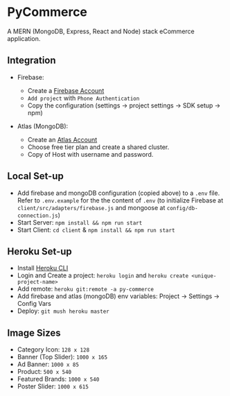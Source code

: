# PyCommerce
A MERN (MongoDB, Express, React and Node) stack eCommerce application.

## Integration
- Firebase:
    - Create a [Firebase Account](https://firebase.google.com/)
    - `Add project` with `Phone Authentication`
    - Copy the configuration (settings → project settings → SDK setup → npm)

- Atlas (MongoDB):
    - Create an [Atlas Account](https://www.mongodb.com/docs/atlas/getting-started/)
    - Choose free tier plan and create a shared cluster.
    - Copy of Host with username and password.

## Local Set-up
- Add firebase and mongoDB configuration (copied above) to a `.env` file. Refer to `.env.example` for the the content of `.env` (to initialize Firebase at `client/src/adapters/firebase.js` and mongoose at `config/db-connection.js`)
- Start Server: `npm install && npm run start`
- Start Client: `cd client` & `npm install && npm run start`

## Heroku Set-up
- Install [Heroku CLI](https://devcenter.heroku.com/articles/heroku-cli)
- Login and Create a project: `heroku login` and `heroku create <unique-project-name>`
- Add remote: `heroku git:remote -a py-commerce`
- Add firebase and atlas (mongoDB) env variables: Project → Settings → Config Vars
- Deploy: `git mush heroku master`

## Image Sizes
- Category Icon: `128 x 128`
- Banner (Top Slider): `1000 x 165`
- Ad Banner: `1000 x 85`
- Product: `500 x 540`
- Featured Brands: `1000 x 540`
- Poster Slider: `1000 x 615`
